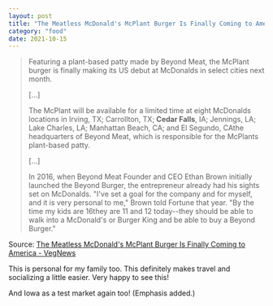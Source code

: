 ```yaml
---
layout: post
title: "The Meatless McDonald's McPlant Burger Is Finally Coming to America"
category: "food"
date: 2021-10-15
---
```


> Featuring a plant-based patty made by Beyond Meat, the McPlant burger is finally making its US debut at McDonalds in select cities next month.
> 
> [...]
> 
> The McPlant will be available for a limited time at eight McDonalds locations in Irving, TX; Carrollton, TX; **Cedar Falls**, IA; Jennings, LA; Lake Charles, LA; Manhattan Beach, CA; and El Segundo, CAthe headquarters of Beyond Meat, which is responsible for the McPlants plant-based patty.
> 
> [...]
> 
> In 2016, when Beyond Meat Founder and CEO Ethan Brown initially launched the Beyond Burger, the entrepreneur already had his sights set on McDonalds. "I've set a goal for the company and for myself, and it is very personal to me," Brown told Fortune that year. "By the time my kids are 16they are 11 and 12 today--they should be able to walk into a McDonald's or Burger King and be able to buy a Beyond Burger."

Source: [The Meatless McDonald's McPlant Burger Is Finally Coming to America - VegNews](https://vegnews.com/2021/10/meatless-mcdonalds-mcplant-burger-america)

This is personal for my family too.  This definitely makes travel and socializing a little easier.  Very happy to see this!

And Iowa as a test market again too!  (Emphasis added.)
